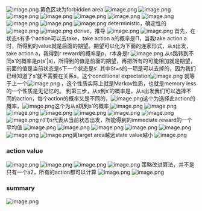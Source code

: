 ![image.png](https://cdn.jsdelivr.net/gh/Bluestone-work/image/image/20240912234055.png)
黄色区块为forbidden area
![image.png](https://cdn.jsdelivr.net/gh/Bluestone-work/image/image/20240912234205.png)
![image.png](https://cdn.jsdelivr.net/gh/Bluestone-work/image/image/20240912234359.png)
![image.png](https://cdn.jsdelivr.net/gh/Bluestone-work/image/image/20240912234430.png)
![image.png](https://cdn.jsdelivr.net/gh/Bluestone-work/image/image/20240912234919.png)
![image.png](https://cdn.jsdelivr.net/gh/Bluestone-work/image/image/20240913004716.png)
![image.png](https://cdn.jsdelivr.net/gh/Bluestone-work/image/image/20240913011432.png)
![image.png](https://cdn.jsdelivr.net/gh/Bluestone-work/image/image/20240913122730.png)
![image.png](https://cdn.jsdelivr.net/gh/Bluestone-work/image/image/20240913122826.png)
![image.png](https://cdn.jsdelivr.net/gh/Bluestone-work/image/image/20240913123017.png)
![image.png](https://cdn.jsdelivr.net/gh/Bluestone-work/image/image/20240913123118.png)
deterministic，确定性的
![image.png](https://cdn.jsdelivr.net/gh/Bluestone-work/image/image/20240913123228.png)
![image.png](https://cdn.jsdelivr.net/gh/Bluestone-work/image/image/20240913123317.png)
derive，推导
![image.png](https://cdn.jsdelivr.net/gh/Bluestone-work/image/image/20240913123643.png)
![image.png](https://cdn.jsdelivr.net/gh/Bluestone-work/image/image/20240913123843.png)
首先，在状态s有多个action可以去take，take action a的概率是Π，当我take action a时，所得到的value就是后面的期望。期望可以化为下面的连家形式，从s出发，take action a，我得到r reward的概率是p，r本身是r
![image.png](https://cdn.jsdelivr.net/gh/Bluestone-work/image/image/20240913124657.png)
从s跳转到不同s'的概率是p(s'|s)，所得到的值是前面的期望，再把所有的可能相加就是期望，前面的值是当前状态是s下一个状态是s‘.
其中St=s的一项是可以去掉的，因为我们已经知道了s’就不需要在关系s，这个conditional expectation![image.png](https://cdn.jsdelivr.net/gh/Bluestone-work/image/image/20240913145917.png)
就等于上一个![image.png](https://cdn.jsdelivr.net/gh/Bluestone-work/image/image/20240913145856.png)
，这个性质实际上就是Markov性质，也就是memory less的一个性质是无记忆的。
到第三步，从s到s‘的概率是，从s出发我们可以选择不同的action，每个action的概率又是不同的，![image.png](https://cdn.jsdelivr.net/gh/Bluestone-work/image/image/20240913150134.png)这个为选择此action的概率，![image.png](https://cdn.jsdelivr.net/gh/Bluestone-work/image/image/20240913150155.png)这个为从s跳到s’的概率
![image.png](https://cdn.jsdelivr.net/gh/Bluestone-work/image/image/20240913153712.png)
![image.png](https://cdn.jsdelivr.net/gh/Bluestone-work/image/image/20240913153838.png)
![image.png](https://cdn.jsdelivr.net/gh/Bluestone-work/image/image/20240913154223.png)
![image.png](https://cdn.jsdelivr.net/gh/Bluestone-work/image/image/20240913154839.png)
![image.png](https://cdn.jsdelivr.net/gh/Bluestone-work/image/image/20240913154955.png)
![image.png](https://cdn.jsdelivr.net/gh/Bluestone-work/image/image/20240913155108.png)
![image.png](https://cdn.jsdelivr.net/gh/Bluestone-work/image/image/20240913155237.png)
![image.png](https://cdn.jsdelivr.net/gh/Bluestone-work/image/image/20240913155417.png)
r(Π)s代表从当前状态出发，所能得到的immediate reward的一个平均值
![image.png](https://cdn.jsdelivr.net/gh/Bluestone-work/image/image/20240913171158.png)
![image.png](https://cdn.jsdelivr.net/gh/Bluestone-work/image/image/20240913171514.png)
![image.png](https://cdn.jsdelivr.net/gh/Bluestone-work/image/image/20240913171714.png)
![image.png](https://cdn.jsdelivr.net/gh/Bluestone-work/image/image/20240913171850.png)
![image.png](https://cdn.jsdelivr.net/gh/Bluestone-work/image/image/20240913172034.png)
![image.png](https://cdn.jsdelivr.net/gh/Bluestone-work/image/image/20240913190054.png)
![image.png](https://cdn.jsdelivr.net/gh/Bluestone-work/image/image/20240913190224.png)离target area越远state value越小
![image.png](https://cdn.jsdelivr.net/gh/Bluestone-work/image/image/20240913190321.png)
### action value
![image.png](https://cdn.jsdelivr.net/gh/Bluestone-work/image/image/20240913190600.png)
![image.png](https://cdn.jsdelivr.net/gh/Bluestone-work/image/image/20240913190816.png)
![image.png](https://cdn.jsdelivr.net/gh/Bluestone-work/image/image/20240913191835.png)
![image.png](https://cdn.jsdelivr.net/gh/Bluestone-work/image/image/20240913192038.png)
策略改进算法，并不是只有一个a2，所有的action都可以计算
![image.png](https://cdn.jsdelivr.net/gh/Bluestone-work/image/image/20240913192133.png)
![image.png](https://cdn.jsdelivr.net/gh/Bluestone-work/image/image/20240913192214.png)
### summary
![image.png](https://cdn.jsdelivr.net/gh/Bluestone-work/image/image/20240913192503.png)
